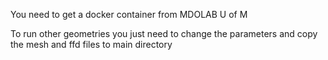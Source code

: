 You need to get a docker container from MDOLAB U of M

To run other geometries you just need to change the parameters and copy the mesh and ffd files to main directory 